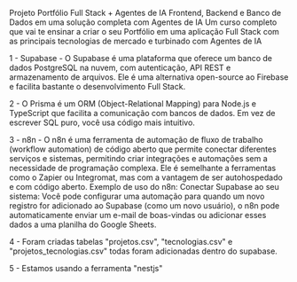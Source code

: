 Projeto Portfólio Full Stack + Agentes de IA
Frontend, Backend e Banco de Dados em uma solução completa com Agentes de IA
Um curso completo que vai te ensinar a criar o seu Portfólio em uma aplicação Full Stack com as principais tecnologias de mercado e turbinado com Agentes de IA

1 - Supabase - O Supabase é uma plataforma que oferece um banco de dados PostgreSQL na nuvem, com autenticação, API REST e armazenamento de arquivos. Ele é uma alternativa open-source ao Firebase e facilita bastante o desenvolvimento Full Stack.

2 - O Prisma é um ORM (Object-Relational Mapping) para Node.js e TypeScript que facilita a comunicação com bancos de dados. Em vez de escrever SQL puro, você usa código mais intuitivo.

3 - n8n - O n8n é uma ferramenta de automação de fluxo de trabalho (workflow automation) de código aberto que permite conectar diferentes serviços e sistemas, permitindo criar integrações e automações sem a necessidade de programação complexa. Ele é semelhante a ferramentas como o Zapier ou Integromat, mas com a vantagem de ser autohospedado e com código aberto.
Exemplo de uso do n8n:
Conectar Supabase ao seu sistema: Você pode configurar uma automação para quando um novo registro for adicionado ao Supabase (como um novo usuário), o n8n pode automaticamente enviar um e-mail de boas-vindas ou adicionar esses dados a uma planilha do Google Sheets.

4 - Foram criadas tabelas "projetos.csv", "tecnologias.csv" e "projetos_tecnologias.csv" todas foram adicionadas dentro do supabase.

5 - Estamos usando a ferramenta "nestjs"
